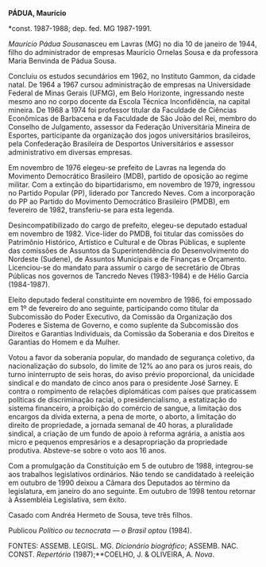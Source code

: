 **PÁDUA, Maurício**

\*const. 1987-1988; dep. fed. MG 1987-1991.

*Maurício Pádua Sousa*nasceu em Lavras (MG) no dia 10 de janeiro de
1944, filho do administrador de empresas Maurício Ornelas Sousa e da
professora Maria Benvinda de Pádua Sousa.

Concluiu os estudos secundários em 1962, no Instituto Gammon, da cidade
natal. De 1964 a 1967 cursou administração de empresas na Universidade
Federal de Minas Gerais (UFMG), em Belo Horizonte, ingressando neste
mesmo ano no corpo docente da Escola Técnica Inconfidência, na capital
mineira. De 1968 a 1974 foi professor titular da Faculdade de Ciências
Econômicas de Barbacena e da Faculdade de São João del Rei, membro do
Conselho de Julgamento, assessor da Federação Universitária Mineira de
Esportes, participante da organização dos jogos universitários
brasileiros, pela Confederação Brasileira de Desportos Universitários e
assessor administrativo em diversas empresas.

Em novembro de 1976 elegeu-se prefeito de Lavras na legenda do Movimento
Democrático Brasileiro (MDB), partido de oposição ao regime militar. Com
a extinção do bipartidarismo, em novembro de 1979, ingressou no Partido
Popular (PP), liderado por Tancredo Neves. Com a incorporação do PP ao
Partido do Movimento Democrático Brasileiro (PMDB), em fevereiro de
1982, transferiu-se para esta legenda.

Desincompatibilizado do cargo de prefeito, elegeu-se deputado estadual
em novembro de 1982. Vice-líder do PMDB, foi titular das comissões do
Patrimônio Histórico, Artístico e Cultural e de Obras Públicas, e
suplente das comissões de Assuntos da Superintendência do
Desenvolvimento do Nordeste (Sudene), de Assuntos Municipais e de
Finanças e Orçamento. Licenciou-se do mandato para assumir o cargo de
secretário de Obras Públicas nos governos de Tancredo Neves (1983-1984)
e de Hélio Garcia (1984-1987).

Eleito deputado federal constituinte em novembro de 1986, foi empossado
em 1º de fevereiro do ano seguinte, participando como titular da
Subcomissão do Poder Executivo, da Comissão da Organização dos Poderes e
Sistema de Governo, e como suplente da Subcomissão dos Direitos e
Garantias Individuais, da Comissão da Soberania e dos Direitos e
Garantias do Homem e da Mulher.

Votou a favor da soberania popular, do mandado de segurança coletivo, da
nacionalização do subsolo, do limite de 12% ao ano para os juros reais,
do turno ininterrupto de seis horas, do aviso prévio proporcional, da
unicidade sindical e do mandato de cinco anos para o presidente José
Sarney. E contra o rompimento de relações diplomáticas com países que
praticassem políticas de discriminação racial, o presidencialismo, a
estatização do sistema financeiro, a proibição do comércio de sangue, a
limitação dos encargos da dívida externa, a pena de morte, o aborto, a
limitação do direito de propriedade, a jornada semanal de 40 horas, a
pluralidade sindical, a criação de um fundo de apoio à reforma agrária,
a anistia aos micro e pequenos empresários e a desapropriação da
propriedade produtiva. Absteve-se sobre o voto aos 16 anos.

Com a promulgação da Constituição em 5 de outubro de 1988, integrou-se
aos trabalhos legislativos ordinários. Não tendo se candidatado à
reeleição em outubro de 1990 deixou a Câmara dos Deputados ao término da
legislatura, em janeiro do ano seguinte. Em outubro de 1998 tentou
retornar à Assembléia Legislativa, sem êxito.

Casado com Andréa Hermeto de Sousa, teve três filhos.

Publicou *Político ou tecnocrata — o Brasil optou* (1984).

FONTES: ASSEMB. LEGISL. MG. *Dicionário biográfico*; ASSEMB. NAC. CONST.
*Repertório* (1987);**COELHO, J. & OLIVEIRA, A. *Nova*.

 
